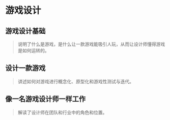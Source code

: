 # 游戏设计

## 游戏设计基础

> 说明了什么是游戏，是什么让一款游戏能吸引人玩，从而让设计师懂得游戏是如何运转的。

## 设计一款游戏

> 讲述如何对游戏进行概念化、原型化和游戏性测试与迭代。

## 像一名游戏设计师一样工作

> 解读了设计师在团队和行业中的角色和位置。

